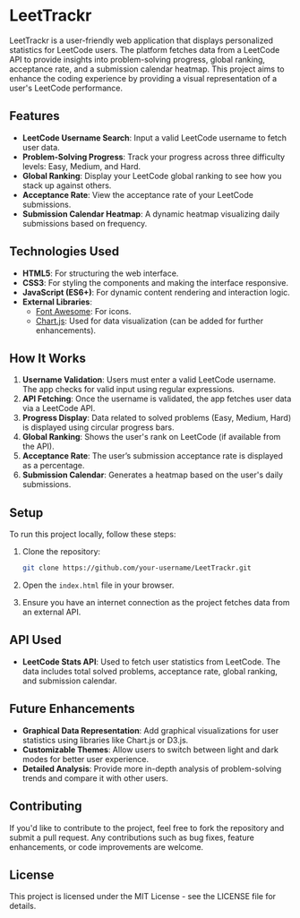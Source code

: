 # LeetTrackr

LeetTrackr is a user-friendly web application that displays personalized statistics for LeetCode users. The platform fetches data from a LeetCode API to provide insights into problem-solving progress, global ranking, acceptance rate, and a submission calendar heatmap. This project aims to enhance the coding experience by providing a visual representation of a user's LeetCode performance.

## Features

- **LeetCode Username Search**: Input a valid LeetCode username to fetch user data.
- **Problem-Solving Progress**: Track your progress across three difficulty levels: Easy, Medium, and Hard.
- **Global Ranking**: Display your LeetCode global ranking to see how you stack up against others.
- **Acceptance Rate**: View the acceptance rate of your LeetCode submissions.
- **Submission Calendar Heatmap**: A dynamic heatmap visualizing daily submissions based on frequency.
  
## Technologies Used

- **HTML5**: For structuring the web interface.
- **CSS3**: For styling the components and making the interface responsive.
- **JavaScript (ES6+)**: For dynamic content rendering and interaction logic.
- **External Libraries**: 
    - [Font Awesome](https://fontawesome.com/): For icons.
    - [Chart.js](https://www.chartjs.org/): Used for data visualization (can be added for further enhancements).

## How It Works

1. **Username Validation**: Users must enter a valid LeetCode username. The app checks for valid input using regular expressions.
2. **API Fetching**: Once the username is validated, the app fetches user data via a LeetCode API.
3. **Progress Display**: Data related to solved problems (Easy, Medium, Hard) is displayed using circular progress bars.
4. **Global Ranking**: Shows the user's rank on LeetCode (if available from the API).
5. **Acceptance Rate**: The user’s submission acceptance rate is displayed as a percentage.
6. **Submission Calendar**: Generates a heatmap based on the user's daily submissions.

## Setup

To run this project locally, follow these steps:

1. Clone the repository:
    ```bash
    git clone https://github.com/your-username/LeetTrackr.git
    ```

2. Open the `index.html` file in your browser.

3. Ensure you have an internet connection as the project fetches data from an external API.

## API Used

- **LeetCode Stats API**: Used to fetch user statistics from LeetCode. The data includes total solved problems, acceptance rate, global ranking, and submission calendar.

## Future Enhancements

- **Graphical Data Representation**: Add graphical visualizations for user statistics using libraries like Chart.js or D3.js.
- **Customizable Themes**: Allow users to switch between light and dark modes for better user experience.
- **Detailed Analysis**: Provide more in-depth analysis of problem-solving trends and compare it with other users.

## Contributing

If you'd like to contribute to the project, feel free to fork the repository and submit a pull request. Any contributions such as bug fixes, feature enhancements, or code improvements are welcome.

## License

This project is licensed under the MIT License - see the LICENSE file for details.
